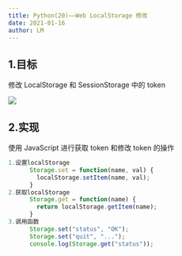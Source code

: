 ```yaml
---
title: Python(20)——Web LocalStorage 修改
date: 2021-01-16
author: LM
---
```


## 1.目标

修改 LocalStorage 和 SessionStorage 中的 token

![](https://gitee.com/LM-J/drawingbed/raw/master/img/31.png)

## 2.实现

使用 JavaScript 进行获取 token 和修改 token 的操作

```javascript
1.设置localStorage
      Storage.set = function(name, val) {
        localStorage.setItem(name, val);
      }
2.获取localStorage
      Storage.get = function(name) {
        return localStorage.getItem(name);
      }
3.调用函数
      Storage.set("status", "OK");
      Storage.set("quit", "...");
      console.log(Storage.get("status"));

```
